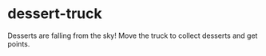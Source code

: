 # dessert-truck
Desserts are falling from the sky! Move the truck to collect desserts and get points.
